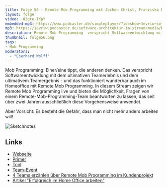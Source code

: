 ```yaml
---
title: Folge 56 - Remote Mob Programming mit Jochen Christ, Franziska Dessart, Simon Harrer, Martin Huber
layout: folge
video: -02gte-IKpY
embedded-mp3: https://www.podcaster.de/simpleplayer/?id=show~1evriw~software-architektur-im-stream~pod-607c90c2e8329118113654&v=1618776694
mp3: https://1evriw.podcaster.de/software-architektur-im-stream/media/RemoteMob.mp3
description: Remote Mob Programming  verspricht Softwareentwicklung mit dem ultimativen Teamerlebnis und dem ultimativem Teamergebnis 
thumbnail: folge56.png
tags:
- Mob Programming
moderators:
  - "Eberhard Wolff"
---
```


Mob Programming: Einer/eine tippt, die anderen denken. Das verspricht
Softwareentwicklung mit dem ultimativen Teamerlebnis und dem
ultimativem Teamergebnis - und das funktioniert wunderbar auch im
Homeoffice mit Remote Mob Programming. In diesem Stream zeigen wir
Remote Mob Programming live und bieten die Möglichkeit, Fragen von
einem Remote-Mob-Programming-Team beantworten zu lassen, das seit über
zwei Jahren ausschließlich diese Vorgehensweise anwendet. 

Aber Vorsicht: Es besteht die Gefahr, dass man nicht mehr anders
arbeiten will!

![Sketchnotes](/sketchnotes/folge56.jpg)

## Links

* [Webseite](https://www.remotemobprogramming.org)
* [Primer](https://leanpub.com/remotemobprogramming)
* [Tool](https://mob.sh)
* [Team-Event](https://www.innoq.com/de/trainings/online-team-event-remote-mob-programming/)
* [4 Teams erzählen über Remote Mob Programming im Kundenprojekt](https://www.innoq.com/de/articles/2021/01/remote-mob-programming-bei-innoq/)
* [Artikel "Erfolgreich im Home Office arbeiten"](http://www.heise.de/hintergrund/Erfolgreich-im-Homeoffice-arbeiten-4681061.html)
